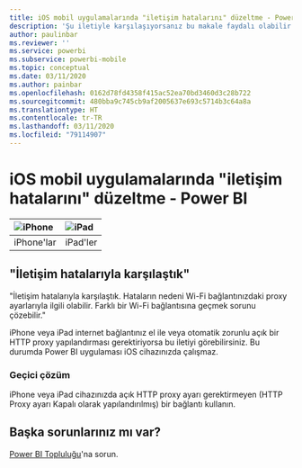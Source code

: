 ```yaml
---
title: iOS mobil uygulamalarında "iletişim hatalarını" düzeltme - Power BI
description: 'Şu iletiyle karşılaşıyorsanız bu makale faydalı olabilir: "İletişim hatalarıyla karşılaştık. Hataların nedeni Wi-Fi bağlantınızdaki proxy ayarlarıyla ilgili olabilir."'
author: paulinbar
ms.reviewer: ''
ms.service: powerbi
ms.subservice: powerbi-mobile
ms.topic: conceptual
ms.date: 03/11/2020
ms.author: painbar
ms.openlocfilehash: 0162d78fd4358f415ac52ea70bd3460d3c28b722
ms.sourcegitcommit: 480bba9c745cb9af2005637e693c5714b3c64a8a
ms.translationtype: HT
ms.contentlocale: tr-TR
ms.lasthandoff: 03/11/2020
ms.locfileid: "79114907"
---
```

# <a name="fixing-communication-failures-in-ios-mobile-apps---power-bi"></a>iOS mobil uygulamalarında "iletişim hatalarını" düzeltme - Power BI

| ![iPhone](./media/mobile-known-issues-with-the-iphone-app/iphone-logo-50-px.png) | ![iPad](./media/mobile-known-issues-with-the-iphone-app/ipad-logo-50-px.png) |
|:--- |:--- |
| iPhone'lar |iPad'ler |

## <a name="we-encountered-communication-failures"></a>"İletişim hatalarıyla karşılaştık"
"İletişim hatalarıyla karşılaştık. Hataların nedeni Wi-Fi bağlantınızdaki proxy ayarlarıyla ilgili olabilir. Farklı bir Wi-Fi bağlantısına geçmek sorunu çözebilir."

iPhone veya iPad internet bağlantınız el ile veya otomatik zorunlu açık bir HTTP proxy yapılandırması gerektiriyorsa bu iletiyi görebilirsiniz. Bu durumda Power BI uygulaması iOS cihazınızda çalışmaz.

### <a name="workaround"></a>Geçici çözüm
iPhone veya iPad cihazınızda açık HTTP proxy ayarı gerektirmeyen (HTTP Proxy ayarı Kapalı olarak yapılandırılmış) bir bağlantı kullanın.

## <a name="other-issues"></a>Başka sorunlarınız mı var?
[Power BI Topluluğu](https://community.powerbi.com/)'na sorun.

